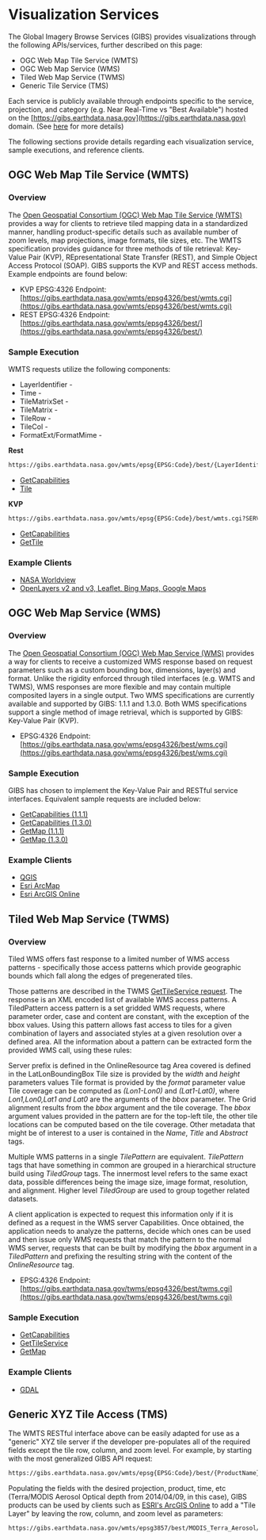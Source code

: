 # Visualization Services

The Global Imagery Browse Services (GIBS) provides visualizations through the following APIs/services, further described on this page:
  - OGC Web Map Tile Service (WMTS)
  - OGC Web Map Service (WMS)
  - Tiled Web Map Service (TWMS)
  - Generic Tile Service (TMS)

Each service is publicly available through endpoints specific to the service, projection, and category (e.g. Near Real-Time vs "Best Available") hosted on the [https://gibs.earthdata.nasa.gov](https://gibs.earthdata.nasa.gov) domain. (See [here](../imagery-api-services/#service-endpoints) for more details)

The following sections provide details regarding each visualization service, sample executions, and reference clients.


## OGC Web Map Tile Service (WMTS)
### Overview
The [Open Geospatial Consortium (OGC) Web Map Tile Service (WMTS)](http://www.opengeospatial.org/standards/wmts/) provides a way for clients to retrieve tiled mapping data in a standardized manner, handling product-specific details such as available number of zoom levels, map projections, image formats, tile sizes, etc. The WMTS specification provides guidance for three methods of tile retrieval: Key-Value Pair (KVP), REpresentational State Transfer (REST), and Simple Object Access Protocol (SOAP). GIBS supports the KVP and REST access methods.  Example endpoints are found below:

  * KVP EPSG:4326 Endpoint: [https://gibs.earthdata.nasa.gov/wmts/epsg4326/best/wmts.cgi](https://gibs.earthdata.nasa.gov/wmts/epsg4326/best/wmts.cgi)
  * REST EPSG:4326 Endpoint: [https://gibs.earthdata.nasa.gov/wmts/epsg4326/best/](https://gibs.earthdata.nasa.gov/wmts/epsg4326/best/)

### Sample Execution

WMTS requests utilize the following components:

  * LayerIdentifier - 
  * Time -
  * TileMatrixSet -
  * TileMatrix -
  * TileRow -
  * TileCol -
  * FormatExt/FormatMime -

**Rest**

``` xml
https://gibs.earthdata.nasa.gov/wmts/epsg{EPSG:Code}/best/{LayerIdentifier}/default/{Time}/{TileMatrixSet}/{TileMatrix}/{TileRow}/{TileCol}.{FormatExt}
```

  - [GetCapabilities](https://gibs.earthdata.nasa.gov/wmts/epsg4326/best/1.0.0/WMTSCapabilities.xml)
  - [Tile](https://gibs.earthdata.nasa.gov/wmts/epsg4326/best/MODIS_Terra_CorrectedReflectance_TrueColor/default/2012-07-09/250m/6/13/36.jpg)


**KVP**

``` xml
https://gibs.earthdata.nasa.gov/wmts/epsg{EPSG:Code}/best/wmts.cgi?SERVICE=WMTS&REQUEST=GetTile&VERSION=1.0.0&LAYER={LayerIdentifier}&STYLE=&TIME={Time}&TILEMATRIXSET={TileMatrixSet}&TILEMATRIX={TileMatrix}&TILEROW={TileRow}&TILECOL={TileCol}&FORMAT={FormatMime}
```

- [GetCapabilities](https://gibs.earthdata.nasa.gov/wmts/epsg4326/best/wmts.cgi?SERVICE=WMTS&request=GetCapabilities)
- [GetTile](https://gibs.earthdata.nasa.gov/wmts/epsg4326/best/wmts.cgi?SERVICE=WMTS&REQUEST=GetTile&VERSION=1.0.0&LAYER=MODIS_Terra_CorrectedReflectance_TrueColor&STYLE=&TILEMATRIXSET=250m&TILEMATRIX=6&TILEROW=13&TILECOL=36&FORMAT=image%2Fjpeg&TIME=2012-07-09)


### Example Clients
* [NASA Worldview](https://worldview.earthdata.nasa.gov)
* [OpenLayers v2 and v3, Leaflet, Bing Maps, Google Maps](https://github.com/nasa-gibs/gibs-web-examples)



## OGC Web Map Service (WMS)
### Overview
The [Open Geospatial Consortium (OGC) Web Map Service (WMS)](http://www.opengeospatial.org/standards/wms/) provides a way for clients to receive a customized WMS response based on request parameters such as a custom bounding box, dimensions, layer(s) and format. Unlike the rigidity enforced through tiled interfaces (e.g. WMTS and TWMS), WMS responses are more flexible and may contain multiple composited layers in a single output. Two WMS specifications are currently available and supported by GIBS: 1.1.1 and 1.3.0. Both WMS specifications support a single method of image retrieval, which is supported by GIBS: Key-Value Pair (KVP).


* EPSG:4326 Endpoint: [https://gibs.earthdata.nasa.gov/wms/epsg4326/best/wms.cgi](https://gibs.earthdata.nasa.gov/wms/epsg4326/best/wms.cgi)


### Sample Execution
GIBS has chosen to implement the Key-Value Pair and RESTful service interfaces. Equivalent sample requests are included below:

  - [GetCapabilities (1.1.1)](https://gibs.earthdata.nasa.gov/wms/epsg4326/best/wms.cgi?SERVICE=WMS&REQUEST=GetCapabilities&VERSION=1.1.1)
  - [GetCapabilities (1.3.0)](https://gibs.earthdata.nasa.gov/wms/epsg4326/best/wms.cgi?SERVICE=WMS&REQUEST=GetCapabilities&VERSION=1.3.0)
  - [GetMap (1.1.1)](https://gibs.earthdata.nasa.gov/wms/epsg4326/best/wms.cgi?SERVICE=WMS&REQUEST=GetMap&VERSION=1.1.1&LAYERS=MODIS_Terra_SurfaceReflectance_Bands721&STYLES=&FORMAT=image%2Fpng&TRANSPARENT=true&HEIGHT=256&WIDTH=256&TIME=2018-10-01&SRS=EPSG:4326&BBOX=-22.5,0,0,22.5)
  - [GetMap (1.3.0)](https://gibs.earthdata.nasa.gov/wms/epsg4326/best/wms.cgi?SERVICE=WMS&REQUEST=GetMap&VERSION=1.3.0&LAYERS=MODIS_Terra_SurfaceReflectance_Bands721&STYLES=&FORMAT=image%2Fpng&TRANSPARENT=true&HEIGHT=256&WIDTH=256&TIME=2018-10-01&CRS=EPSG:4326&BBOX=-22.5,0,0,22.5)


### Example Clients
* [QGIS](../gis-usage/#qgis)
* [Esri ArcMap](../gis-usage/#esri-arcgisarcmap)
* [Esri ArcGIS Online](../gis-usage/#esri-arcgis-online)


## Tiled Web Map Service (TWMS)
### Overview
Tiled WMS offers fast response to a limited number of WMS access patterns - specifically those access patterns which provide geographic
bounds which fall along the edges of pregenerated tiles.

Those patterns are described in the TWMS [GetTileService request](https://gibs.earthdata.nasa.gov/twms/epsg4326/best/twms.cgi?request=GetTileService). The response is an XML encoded list of available WMS access patterns. A TiledPattern access pattern is a set gridded WMS requests, where parameter order, case and content are constant, with the exception of the bbox values. Using this pattern allows fast access to tiles for a given combination of layers and associated styles at a given resolution over a defined area. All the information about a pattern can be extracted form the provided WMS call, using these rules:

Server prefix is defined in the OnlineResource tag Area covered is defined in the LatLonBoundingBox Tile size is provided by the *width* and *height* parameters values Tile format is provided by the *format* parameter value Tile coverage can be computed as *(Lon1-Lon0)* and *(Lat1-Lat0)*, where *Lon1,Lon0,Lat1 and Lat0* are the arguments of the *bbox* parameter. The Grid alignment results from the *bbox* argument and the tile coverage. The *bbox* argument values provided in the pattern are for the top-left tile, the other tile locations can be computed based on the tile coverage. Other metadata that might be of interest to a user is contained in the *Name*, *Title* and *Abstract* tags.

Multiple WMS patterns in a single *TilePattern* are equivalent. *TilePattern* tags that have something in common are grouped in a hierarchical structure build using *TiledGroup* tags. The innermost level refers to the same exact data, possible differences being the image size, image format, resolution, and alignment. Higher level *TiledGroup* are used to group together related datasets.

A client application is expected to request this information only if it is defined as a request in the WMS server Capabilities. Once obtained, the application needs to analyze the patterns, decide which ones can be used and then issue only WMS requests that match the pattern to the normal WMS server, requests that can be built by modifying the *bbox* argument in a *TiledPattern* and prefixing the resulting string with the content of the *OnlineResource* tag.

* EPSG:4326 Endpoint: [https://gibs.earthdata.nasa.gov/twms/epsg4326/best/twms.cgi](https://gibs.earthdata.nasa.gov/twms/epsg4326/best/twms.cgi)

### Sample Execution

* [GetCapabilities](https://gibs.earthdata.nasa.gov/twms/epsg4326/best/twms.cgi?request=GetCapabilities)
* [GetTileService](https://gibs.earthdata.nasa.gov/twms/epsg4326/best/twms.cgi?request=GetTileService)
* [GetMap](https://gibs.earthdata.nasa.gov/twms/epsg4326/best/twms.cgi?request=GetMap&layers=MODIS_Terra_CorrectedReflectance_TrueColor&srs=EPSG:4326&format=image/jpeg&styles=&time=2012-07-09&width=512&height=512&bbox=-18,27,-13.5,31.5)

### Example Clients
* [GDAL](../map-library-usage/#gdal)


## Generic XYZ Tile Access (TMS)

The WMTS RESTful interface above can be easily adapted for use as a "generic" XYZ tile server if the developer pre-populates all of the required fields except the tile row, column, and zoom level. For example, by starting with the most generalized GIBS API request:

``` xml
https://gibs.earthdata.nasa.gov/wmts/epsg{EPSG:Code}/best/{ProductName}/default/{Time}/{TileMatrixSet}/{ZoomLevel}/{TileRow}/{TileCol}.png
```

Populating the fields with the desired projection, product, time, etc (Terra/MODIS Aerosol Optical depth from 2014/04/09, in this case), GIBS
products can be used by clients such as [ESRI's ArcGIS Online](http://www.arcgis.com/home/webmap/viewer.html) to add a "Tile Layer" by leaving the row, column, and zoom level as parameters:

``` xml
https://gibs.earthdata.nasa.gov/wmts/epsg3857/best/MODIS_Terra_Aerosol/default/2014-04-09/GoogleMapsCompatible_Level6/{level}/{row}/{col}.png
```
